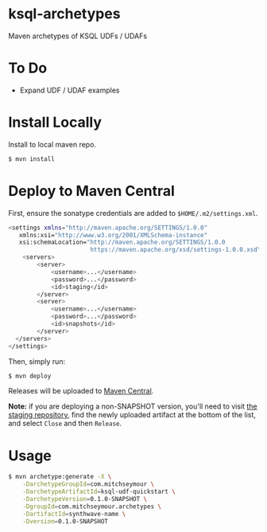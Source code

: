 # ksql-archetypes
Maven archetypes of KSQL UDFs / UDAFs

# To Do
- Expand UDF / UDAF examples

# Install Locally
Install to local maven repo.

```bash
$ mvn install
```

# Deploy to Maven Central
First, ensure the sonatype credentials are added to `$HOME/.m2/settings.xml`.

```bash
<settings xmlns="http://maven.apache.org/SETTINGS/1.0.0"
   xmlns:xsi="http://www.w3.org/2001/XMLSchema-instance"
   xsi:schemaLocation="http://maven.apache.org/SETTINGS/1.0.0
                       https://maven.apache.org/xsd/settings-1.0.0.xsd">
    <servers>
        <server>
            <username>...</username>
            <password>...</password>
            <id>staging</id>
        </server>
        <server>
            <username>...</username>
            <password>...</password>
            <id>snapshots</id>
        </server>
  </servers>
</settings>
```

Then, simply run:

```bash
$ mvn deploy
```

Releases will be uploaded to [Maven Central](https://oss.sonatype.org/content/repositories/staging/com/mitchseymour/ksql-udf-quickstart/).

__Note:__ if you are deploying a non-SNAPSHOT version, you'll need to visit [the staging repository](https://oss.sonatype.org/#stagingRepositories), find the newly uploaded artifact at the bottom of the list, and select `Close` and then `Release`.

# Usage

```bash
$ mvn archetype:generate -X \
    -DarchetypeGroupId=com.mitchseymour \
    -DarchetypeArtifactId=ksql-udf-quickstart \
    -DarchetypeVersion=0.1.0-SNAPSHOT \
    -DgroupId=com.mitchseymour.archetypes \
    -DartifactId=synthwave-name \
    -Dversion=0.1.0-SNAPSHOT
```

